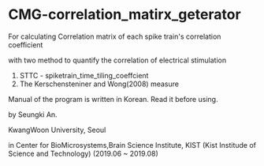 # CMG-correlation_matirx_geterator

For calculating Correlation matrix of each spike train's correlation coefficient

with two method to quantify the correlation of electrical stimulation
  1) STTC - spiketrain_time_tiling_coeffcient
  2) The Kerschensteniner and Wong(2008) measure
 
Manual of the program is written in Korean. Read it before using.

by
Seungki An.


KwangWoon University, Seoul

in Center for BioMicrosystems,Brain Science Institute,
KIST (Kist Institude of Science and Technology)
(2019.06 ~ 2019.08)
